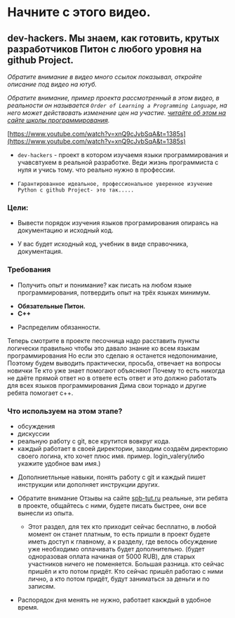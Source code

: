 # Начните с этого видео.

## dev-hackers. Мы знаем, как готовить, крутых разработчиков Питон с любого уровня на github Project.

*Обратите внимание в видео много ссылок показывал, откройте описание под видео на ютуб.*

*Обратите внимание, пример проекта рассмотренный в этом видео, в реальности он называется
`Order of Learning a Programming Language`, на него может действовать изменение цен на участие.
[читайте об этом на сайте школы программирования](https://spb-tut.ru/programming_school/price-change/*).*


[https://www.youtube.com/watch?v=xnQ9cJvbSqA&t=1385s](https://www.youtube.com/watch?v=xnQ9cJvbSqA&t=1385s)

* `dev-hackers` - проект в котором изучаемя языки программирования и учавсвтукем в реальной разработке. Веди жизнь программиста с нуля и учись тому. что реально нужно в профессии.

* `Гарантированное идеальное, профессиональное уверенное изучение Python с github Project- это так.....`

###  Цели:
*  Вывести порядок изучения языков програмирования опираясь на документацию и исходный код.

*  У вас будет исходный код, учебник в виде справочника, документация.

### Требования

*  Получить опыт и понимание? как писать на любом языке программирования, потвердить опыт на трёх языках минимум.

- **Обязательные Питон.**
- **С++**

*  Распределим обязанности.

Теперь смотрите в проекте песочница надо расставить пункты логически правильно чтобы это давало знание ко всем языкам программирования Но если это сделаю я останется недопонимание, Поэтому будем выводить практически, просьба, отвечает на вопросы новички Те кто уже знает помогают объясняют Почему то есть никогда не даёте прямой ответ но в ответе есть ответ и это должно работать для всех языков программирования Дима свои торнадо и другие ребята помогает c++.

### Что используем на этом этапе?

- обсуждения
- дискуссии
- реальную работу с git, все крутится вовкруг кода.
- каждый работает в своей директории, заходим создаём директорию своего логина, кто хочет плюс имя. пример. login_valery(либо укажите удобное вам имя.)

*  Дополниетльные навыки, понять работу с git и каждый пишет инструкции или дополняет инструкции других.

* Обратите внимание Отзывы на сайте [spb-tut.ru](https://spb-tut.ru/reviews-spb/category/course-reviews/) реальные, эти ребята  в проекте, общайтесь с ними, будете писать быстрее, они все вынесли из опыта.

 
 
  * Этот раздел, для тех кто приходит сейчас бесплатно, в любой момент он станет платным, то есть пришли в проект будете иметь доступ к главному, а к разделу, где велось обсуждение уже необходимо оплачивать будет дополнительно. (будет одноразовая оплата начиная от 5000 RUB), для старых участников ничего не поменяется. Большая разница. кто сейчас пришёл и кто потом придёт. Кто сейчас пришёл работаю с ними лично, а кто потом придёт, будут заниматься за деньги и по записям.

 * Распорядок дня менять не нужно, работает какждый в удобное время.